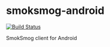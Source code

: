 # smoksmog-android

[![Build Status](https://travis-ci.org/SmokSmog/smoksmog-android.svg?branch=master)](https://travis-ci.org/SmokSmog/smoksmog-android)

SmokSmog client for Android
